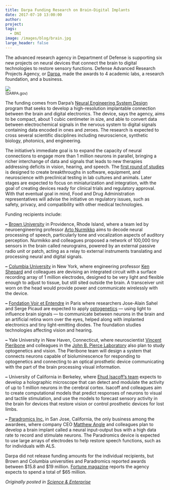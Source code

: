 ```yaml
---
title: Darpa Funding Research on Brain-Digital Implants
date: 2017-07-10 13:00:00
author: 
project: 
tags:
  - DNI
image: /images/blog/brain.jpg
large_header: false
---
```


<p>The advanced research agency in Department of Defense is supporting six new projects on neural devices that connect the brain to digital technologies to restore sensory functions. Defense Advanced Research Projects Agency, or <a href="http://www.darpa.mil/news-events/2017-07-10" target="_blank">Darpa</a>, made the awards to 4 academic labs, a research foundation, and a business.</p>

<p><img src="http://d8a.org/images/blog/brain.jpg"><br><small>(DARPA.gov)</small></p>

<p>The funding comes from Darpa&#8217;s <a href="http://www.darpa.mil/program/neural-engineering-system-design" target="_blank">Neural Engineering System Design</a> program that seeks to develop a high-resolution implantable connection between the brain and digital electronics. The device, says the agency, aims to be compact, about 1 cubic centimeter in size, and able to convert data between electrochemical signals in the nervous system to digital signals containing data encoded in ones and zeroes. The research is expected to cross several scientific disciplines including neuroscience, synthetic biology, photonics, and engineering.</p>

<p>The initiative&#8217;s immediate goal is to expand the capacity of neural connections to engage more than 1 million neurons in parallel, bringing a richer interchange of data and signals that leads to new therapies addressing deficits in vision, hearing, and speech. The <a href="http://www.darpa.mil/attachments/FactsheetNESDKickoffFinal.pdf" target="_blank">first round of studies</a> is designed to create breakthroughs in software, equipment, and neuroscience with preclinical testing in lab cultures and animals. Later stages are expected to focus on miniaturization and integration, with the goal of creating devices ready for clinical trials and regulatory approval. With that eventual goal in mind, Food and Drug Administration representatives will advise the initiative on regulatory issues, such as safety, privacy, and compatibility with other medical technologies.</p>

<p>Funding recipients include:</p>

<p><strong>&#8211;</strong> <a href="https://news.brown.edu/articles/2017/07/neurograins" target="_blank">Brown University</a> in Providence, Rhode Island, where a team led by neuroengineering professor <a href="http://nurmikko.engin.brown.edu" target="_blank">Arto Nurmikko</a> aims to decode neural processing of speech, particularly tone and vocalization aspects of auditory perception. Nurmikko and colleagues proposed a network of 100,000 tiny sensors in the brain called neurograins, powered by an external passive radio unit or patch, acting as a relay to external instruments translating and processing neural and digital signals.</p>

<p><strong>&#8211;</strong> <a href="http://engineering.columbia.edu/press-releases/ken-shepard-brain-computer-interface" target="_blank">Columbia University</a> in New York, where engineering professor <a href="https://www.bioee.ee.columbia.edu" target="_blank">Ken Shepard</a> and colleagues are devising an integrated circuit with a surface recording array of 1 million electrodes, designed to be very light and flexible enough to adjust to tissue, but still sited outside the brain. A transceiver unit worn on the head would provide power and communicate wirelessly with the device.</p>

<p><strong>&#8211;</strong> <a href="http://www.fondave.org" target="_blank">Fondation Voir et Entendre</a> in Paris where researchers Jose-Alain Sahel and Serge Picaud are expected to apply <a href="https://www.scientificamerican.com/article/optogenetics-controlling" target="_blank">optogenetics</a> &#8212; using light to influence brain signals &#8212; to communicate between neurons in the brain and an artificial retina worn over the eyes, helped along with implanted electronics and tiny light-emitting diodes. The foundation studies technologies affecting vision and hearing.</p>

<p><strong>&#8211;</strong> Yale University in New Haven, Connecticut, where neuroscientist <a href="http://jbpierce.org/faculty/vincent-pieribone-phd" target="_blank">Vincent Pieribone</a> and colleagues in the <a href="http://jbpierce.org" target="_blank">John B. Pierce Laboratory</a> also plan to study optogenetics and vision. The Pieribone team will design a system that connects neurons capable of bioluminescence for responding to optogenetics and connecting to an optical prosthetic device communicating with the part of the brain processing visual information.</p>

<p><strong>&#8211;</strong> University of California in Berkeley, where <a href="http://mcb.berkeley.edu/labs/isacoff" target="_blank">Ehud Isacoff&#8217;s team</a> expects to develop a holographic microscope that can detect and modulate the activity of up to 1 million neurons in the cerebral cortex. Isacoff and colleagues aim to create computational models that predict responses of neurons to visual and tactile stimulation, and use the models to forecast sensory activity in the brain for devices that restore vision or control prosthetic devices for lost limbs.</p>

<p><strong>&#8211;</strong> <a href="https://paradromics.com/news/2017/2/24/paradromics-inc-awarded-contract-from-darpa-to-build-cortical-implant" target="_blank">Paradromics Inc.</a> in San Jose, California, the only business among the awardees, where company CEO <a href="https://www.linkedin.com/in/matt-angle-6aa34850" target="_blank">Matthew Angle</a> and colleagues plan to develop a brain implant called a neural input-output bus with a high data rate to record and stimulate neurons. The Paradromics device is expected to use large arrays of electrodes to help restore speech functions, such as for individuals with ALS.</p>

<p>Darpa did not release funding amounts for the individual recipients, but Brown and Columbia universities and Paradromics reported awards between $15.8 and $19 million. <a href="http://fortune.com/2017/07/10/defense-department-darpa-brain-computer-interface" target="_blank">Fortune magazine</a> reports the agency expects to spend a total of $65 million.</p>

<p><em>Originally posted in <a href="http://sciencebusiness.technewslit.com/?p=31244" target="_blank">Science &amp; Enterprise</a></em></p>